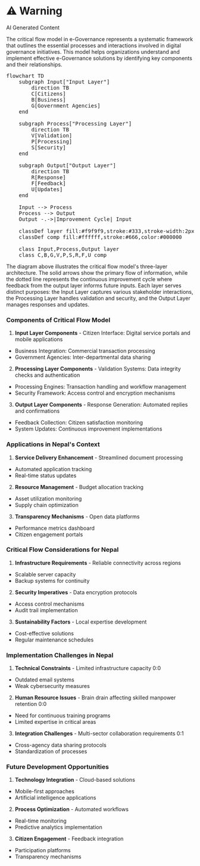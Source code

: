 <div class="warning"><h1>⚠️ Warning</h1><span>AI Generated Content</span></div>


The critical flow model in e-Governance represents a systematic framework that outlines the essential processes and interactions involved in digital governance initiatives. This model helps organizations understand and implement effective e-Governance solutions by identifying key components and their relationships.

<pre class="mermaid">
flowchart TD
    subgraph Input["Input Layer"]
        direction TB
        C[Citizens]
        B[Business]
        G[Government Agencies]
    end
    
    subgraph Process["Processing Layer"]
        direction TB
        V[Validation]
        P[Processing]
        S[Security]
    end
    
    subgraph Output["Output Layer"]
        direction TB
        R[Response]
        F[Feedback]
        U[Updates]
    end
    
    Input --> Process
    Process --> Output
    Output -.->|Improvement Cycle| Input
    
    classDef layer fill:#f9f9f9,stroke:#333,stroke-width:2px,color:#000000
    classDef comp fill:#ffffff,stroke:#666,color:#000000
    
    class Input,Process,Output layer
    class C,B,G,V,P,S,R,F,U comp
</pre>

The diagram above illustrates the critical flow model's three-layer architecture. The solid arrows show the primary flow of information, while the dotted line represents the continuous improvement cycle where feedback from the output layer informs future inputs. Each layer serves distinct purposes: the Input Layer captures various stakeholder interactions, the Processing Layer handles validation and security, and the Output Layer manages responses and updates.

### Components of Critical Flow Model

1. **Input Layer Components**  - Citizen Interface: Digital service portals and mobile applications
  - Business Integration: Commercial transaction processing
  - Government Agencies: Inter-departmental data sharing


2. **Processing Layer Components**  - Validation Systems: Data integrity checks and authentication
  - Processing Engines: Transaction handling and workflow management
  - Security Framework: Access control and encryption mechanisms


3. **Output Layer Components**  - Response Generation: Automated replies and confirmations
  - Feedback Collection: Citizen satisfaction monitoring
  - System Updates: Continuous improvement implementations



### Applications in Nepal's Context

1. **Service Delivery Enhancement**  - Streamlined document processing
  - Automated application tracking
  - Real-time status updates


2. **Resource Management**  - Budget allocation tracking
  - Asset utilization monitoring
  - Supply chain optimization


3. **Transparency Mechanisms**  - Open data platforms
  - Performance metrics dashboard
  - Citizen engagement portals



### Critical Flow Considerations for Nepal

1. **Infrastructure Requirements**  - Reliable connectivity across regions
  - Scalable server capacity
  - Backup systems for continuity


2. **Security Imperatives**  - Data encryption protocols
  - Access control mechanisms
  - Audit trail implementation


3. **Sustainability Factors**  - Local expertise development
  - Cost-effective solutions
  - Regular maintenance schedules



### Implementation Challenges in Nepal

1. **Technical Constraints**  - Limited infrastructure capacity 0:0
  - Outdated email systems
  - Weak cybersecurity measures


2. **Human Resource Issues**  - Brain drain affecting skilled manpower retention 0:0
  - Need for continuous training programs
  - Limited expertise in critical areas


3. **Integration Challenges**  - Multi-sector collaboration requirements 0:1
  - Cross-agency data sharing protocols
  - Standardization of processes



### Future Development Opportunities

1. **Technology Integration**  - Cloud-based solutions
  - Mobile-first approaches
  - Artificial intelligence applications


2. **Process Optimization**  - Automated workflows
  - Real-time monitoring
  - Predictive analytics implementation


3. **Citizen Engagement**  - Feedback integration
  - Participation platforms
  - Transparency mechanisms


